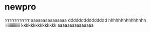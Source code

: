 # newpro
rrrrrrrrrrrrrrr
aaaaaaaaaaaaaaa
ddddddddddddddd
hhhhhhhhhhhhhhh
iiiiiiiiiiiiiii
kkkkkkkkkkkkkkk
aaaaaaaaaaaaaaa
